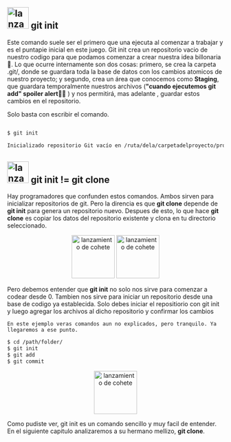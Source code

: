 ## <img src="assets/static/images/lanzamiento.svg" alt="lanzamiento de cohete" height="50"/> **git init**

Este comando suele ser el primero que una ejecuta al comenzar a trabajar y es el puntapie inicial en este juego. Git init crea un repositorio vacio de nuestro codigo para que podamos comenzar a crear nuestra idea billonaria 🤑. Lo que ocurre internamente son dos cosas: primero, se crea la carpeta .git/, donde se guardara toda la base de datos con los cambios atomicos de nuestro proyecto; y segundo, crea un área que conocemos como **Staging**, que guardara temporalmente nuestros archivos (**"cuando ejecutemos git add" spoiler alert🙊🙊** ) y nos permitirá, mas adelante , guardar estos cambios en el repositorio.

Solo basta con escribir el comando.

```bash

$ git init

Inicializado repositorio Git vacío en /ruta/dela/carpetadelproyecto/proyecto/.git/


```

## <div class="mt-4 mb-3"> <img src="assets/static/images/lanzamiento.svg" alt="lanzamiento de cohete" height="50" /> **git init != git clone**

</div>

Hay programadores que confunden estos comandos. Ambos sirven para inicializar repositorios de git. Pero la direncia es que **git clone** depende de **git init** para genera un repositorio nuevo. Despues de esto, lo que hace **git clone** es copiar los datos del repositorio existente y clona en tu directorio seleccionado.

<center>
<img class="mb-3" src="assets/static/images/pera.svg" alt="lanzamiento de cohete" height="100" />
<img class="mb-3" src="assets/static/images/manzana.svg" alt="lanzamiento de cohete" height="100" />
</center>

Pero debemos entender que **git init** no solo nos sirve para comenzar a codear desde 0. Tambien nos sirve para iniciar un repositorio desde una base de codigo ya establecida. Solo debes iniciar el repositiorio con git init y luego agregar los archivos al dicho repositorio y confirmar los cambios

`En este ejemplo veras comandos aun no explicados, pero tranquilo. Ya llegaremos a ese punto.`

```bash
$ cd /path/folder/
$ git init
$ git add
$ git commit

```

<center>
<img class="mb-3" src="assets/static/images/feliz.svg" alt="lanzamiento de cohete" height="100" />
</center>

Como pudiste ver, git init es un comando sencillo y muy facil de entender. En el siguiente capitulo analizaremos a su hermano mellizo, **git clone**.
